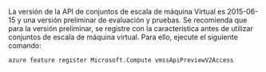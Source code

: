 La versión de la API de conjuntos de escala de máquina Virtual es 2015-06-15 y una versión preliminar de evaluación y pruebas. Se recomienda que para la versión preliminar, se registre con la característica antes de utilizar conjuntos de escala de máquina virtual. Para ello, ejecute el siguiente comando:

    azure feature register Microsoft.Compute vmssApiPreviewV2Access
